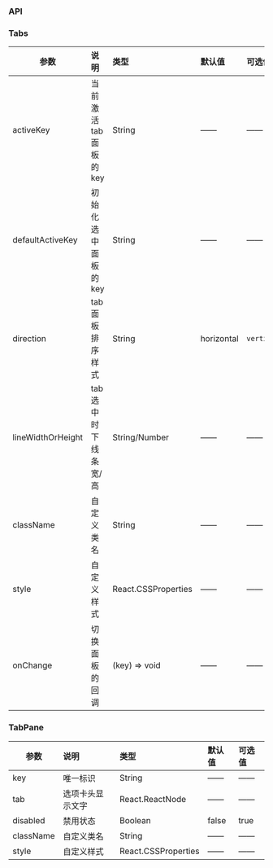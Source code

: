 ### API
### Tabs

| 参数         |说明        |类型 |默认值 |可选值 |
| ------------ | :----------------|:------- | :----- | :----- |
| activeKey         |当前激活tab面板的key |String |—— |—— |
| defaultActiveKey |初始化选中面板的 key |String |—— |—— |
| direction |tab面板排序样式 |String |horizontal |`vertical` |
| lineWidthOrHeight |tab 选中时下线条宽/高 |String/Number |—— |—— |
| className      |自定义类名  |String |—— |—— |
| style      |自定义样式  |React.CSSProperties |—— |—— |
| onChange    | 切换面板的回调 |       (key) => void |—— |—— |

### TabPane

| 参数         |说明        |类型 |默认值 |可选值 |
| ------------ | :----------------|:------- | :----- | :----- |
| key |唯一标识 |String |—— |—— |
| tab |选项卡头显示文字 |React.ReactNode |—— |——|
| disabled |禁用状态 |Boolean |false |true|
| className      |自定义类名  |String |—— |—— |
| style      |自定义样式  |React.CSSProperties |—— |—— |
